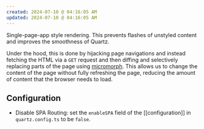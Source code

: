 ```yaml
---
created: 2024-07-10 @ 04:16:05 AM
updated: 2024-07-10 @ 04:16:05 AM
---
```

Single-page-app style rendering. This prevents flashes of unstyled content and improves the smoothness of Quartz.

Under the hood, this is done by hijacking page navigations and instead fetching the HTML via a `GET` request and then diffing and selectively replacing parts of the page using [micromorph](https://github.com/natemoo-re/micromorph). This allows us to change the content of the page without fully refreshing the page, reducing the amount of content that the browser needs to load.

## Configuration

- Disable SPA Routing: set the `enableSPA` field of the [[configuration]] in `quartz.config.ts` to be `false`.
